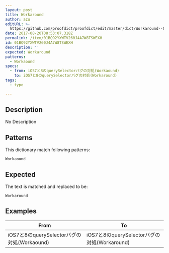 ```yaml
---
layout: post
title: Workaround
author: azu
editURL: >-
  https://github.com/proofdict/proofdict/edit/master/dict/Workaround--01BQ92YXWTV260J4A7W8TSWEXH.yml
date: 2017-08-20T08:53:07.318Z
permalink: /item/01BQ92YXWTV260J4A7W8TSWEXH
id: 01BQ92YXWTV260J4A7W8TSWEXH
description: ''
expected: Workaround
patterns:
  - Workaound
specs:
  - from: iOS7と8のquerySelectorバグの対処(Workaound)
    to: iOS7と8のquerySelectorバグの対処(Workaround)
tags:
  - typo

---
```


## Description

No Description 

## Patterns

This dictionary match following patterns:

    Workaound

## Expected

The text is matched and replaced to be:

    Workaround

## Examples

| From                                 | To                                    |
| ------------------------------------ | ------------------------------------- |
| iOS7と8のquerySelectorバグの対処(Workaound) | iOS7と8のquerySelectorバグの対処(Workaround) |
